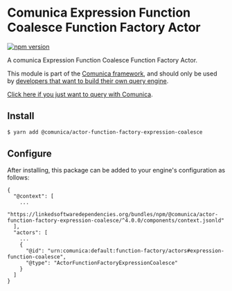# Comunica Expression Function Coalesce Function Factory Actor

[![npm version](https://badge.fury.io/js/%40comunica%2Factor-function-factory-expression-function-coalesce.svg)](https://www.npmjs.com/package/@comunica/actor-function-factory-expression-coalesce)

A comunica Expression Function Coalesce Function Factory Actor.

This module is part of the [Comunica framework](https://github.com/comunica/comunica),
and should only be used by [developers that want to build their own query engine](https://comunica.dev/docs/modify/).

[Click here if you just want to query with Comunica](https://comunica.dev/docs/query/).

## Install

```bash
$ yarn add @comunica/actor-function-factory-expression-coalesce
```

## Configure

After installing, this package can be added to your engine's configuration as follows:
```text
{
  "@context": [
    ...
    "https://linkedsoftwaredependencies.org/bundles/npm/@comunica/actor-function-factory-expression-coalesce/^4.0.0/components/context.jsonld"
  ],
  "actors": [
    ...
    {
      "@id": "urn:comunica:default:function-factory/actors#expression-function-coalesce",
      "@type": "ActorFunctionFactoryExpressionCoalesce"
    }
  ]
}
```
